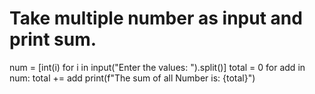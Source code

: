 # Take multiple number as input and print sum.
num = [int(i) for i in input("Enter the values: ").split()]
total = 0
for add in num:
    total += add
print(f"The sum of all Number is: {total}")
